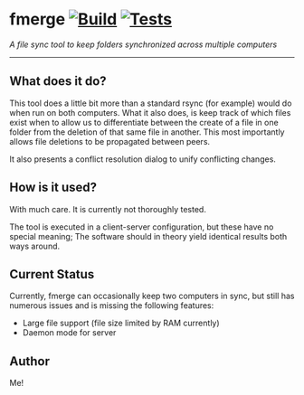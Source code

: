 # fmerge [![Build](https://github.com/lte678/fmerge_cpp/actions/workflows/cmake-build.yml/badge.svg)](https://github.com/lte678/fmerge_cpp/actions/workflows/cmake-build.yml) [![Tests](https://github.com/lte678/fmerge_cpp/actions/workflows/cmake-test.yml/badge.svg)](https://github.com/lte678/fmerge_cpp/actions/workflows/cmake-test.yml)
_A file sync tool to keep folders synchronized across multiple computers_

---

## What does it do?

This tool does a little bit more than a standard rsync (for example) would do when run on both computers.
What it also does, is keep track of which files exist when to allow us to differentiate between the create of a file in one folder from the deletion of that same file in another.
This most importantly allows file deletions to be propagated between peers.

It also presents a conflict resolution dialog to unify conflicting changes.

## How is it used?

With much care. It is currently not thoroughly tested.

The tool is executed in a client-server configuration, but these have no special meaning; The software should in theory yield identical results both ways around.

## Current Status

Currently, fmerge can occasionally keep two computers in sync, but still has numerous issues and is missing the following features:

- Large file support (file size limited by RAM currently)
- Daemon mode for server

## Author
Me!
